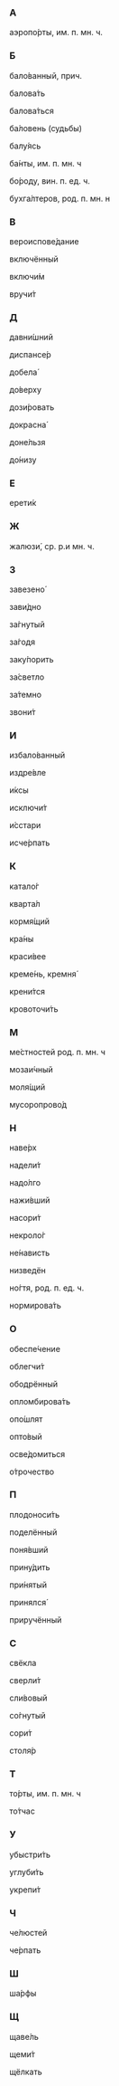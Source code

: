 ### A

аэропо́рты, им. п. мн. ч. 

### Б

бало́ванный, прич. 

балова́ть

балова́ться 

ба́ловень (судьбы)

балу́ясь 

ба́нты, им. п. мн. ч

бо́роду, вин. п. ед. ч. 

бухга́лтеров, род. п. мн. н

### В

вероиспове́дание

включённый

включи́м

вручи́т

### Д

давни́шний 

диспансе́р

добела́

до́верху

дози́ровать

докрасна́ 

доне́льзя

до́низу

### Е

ерети́к

### Ж

жалюзи́, ср. р.и мн. ч. 

### З

завезено́

зави́дно

за́гнутый

за́годя

заку́порить

за́светло

за́темно

звони́т

### И

избало́ванный

издре́вле

и́ксы

исключи́т

и́сстари

исче́рпать

### К

катало́г

кварта́л

кормя́щий

кра́ны

краси́вее

креме́нь, кремня́

крени́тся

кровоточи́ть

### М

ме́стностей род. п. мн. ч

мозаи́чный

моля́щий

мусоропрово́д

### Н

наве́рх

надели́т

надо́лго

нажи́вший

насори́т

некроло́г

не́нависть

низведён

но́гтя, род. п. ед. ч. 

нормирова́ть

### О

обеспе́чение

облегчи́т

ободрённый

опломбирова́ть

опо́шлят

опто́вый

осве́домиться 

о́трочество

### П

плодоноси́ть 

поделённый

поня́вший

прину́дить

при́нятый

принялся́

приручённый

### С

свёкла

сверли́т

сли́вовый

со́гнутый

сори́т

столя́р

### Т

то́рты, им. п. мн. ч

то́тчас

### У

убыстри́ть

углуби́ть

укрепи́т

### Ч

че́люстей

че́рпать

### Ш

ша́рфы

### Щ

щаве́ль

щеми́т

щёлкать
